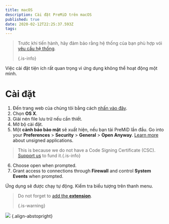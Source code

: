 ```yaml
---
title: macOS
description: Cài đặt PreMiD trên macOS
published: true
date: 2020-02-12T22:25:37.593Z
tags: 
---
```


> Trước khi tiến hành, hãy đảm bảo rằng hệ thống của bạn phù hợp vói [yêu cầu hệ thống](/install/requirements). 
> 
> {.is-info}

Việc cài đặt tiện ích rất quan trọng vì ứng dụng không thể hoạt động một mình.

# Cài đặt
1. Đến trang web của chúng tôi bằng cách [nhấn vào đây](https://premid.app/downloads).
2. Chọn **OS X**.
3. Giải nén file lưu trữ nếu cần thiết.
4. Mở bộ cài đặt.
5. Một **cảnh báo bảo mật** sẽ xuất hiện, nếu bạn tải PreMiD lần đầu. Go into your **Preferences** > **Security** > **General** > **Open Anyway**. [Learn more](https://support.apple.com/guide/mac-help/open-a-mac-app-from-an-unidentified-developer-mh40616/mac) about unsigned applications.
> This is because we do not have a Code Signing Certificate (CSC). [Support us](https://www.patreon.com/Timeraa) to fund it.{.is-info}
6. Choose open when prompted.
7. Grant access to connections through **Firewall** and control **System Events** when prompted.

Ứng dụng sẽ được chạy tự động. Kiểm tra biểu tượng trên thanh menu.

> Do not forget to [add the **extension**](/install). 
> 
> {.is-warning}

![](https://img.icons8.com/color/2x/mac-logo.png) {.align-abstopright}
